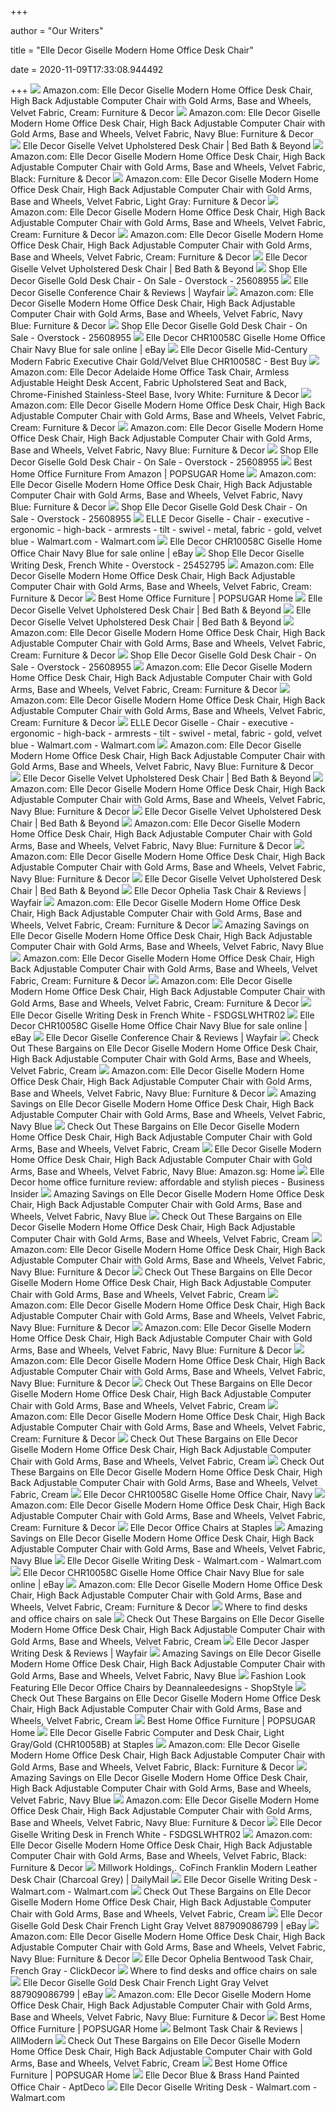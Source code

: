 +++
        
author = "Our Writers"
        
title = "Elle Decor Giselle Modern Home Office Desk Chair"
        
date = 2020-11-09T17:33:08.944492
        
+++
[ ![](https://images-na.ssl-images-amazon.com/images/I/81zjicDGgeL._AC_SL1500_.jpg)](https://images-na.ssl-images-amazon.com/images/I/81zjicDGgeL._AC_SL1500_.jpg) Amazon.com: Elle Decor Giselle Modern Home Office Desk Chair, High Back  Adjustable Computer Chair with Gold Arms, Base and Wheels, Velvet Fabric,  Cream: Furniture & Decor
[ ![](https://images-na.ssl-images-amazon.com/images/I/71w0dNyDcCL._AC_SL1500_.jpg)](https://images-na.ssl-images-amazon.com/images/I/71w0dNyDcCL._AC_SL1500_.jpg) Amazon.com: Elle Decor Giselle Modern Home Office Desk Chair, High Back  Adjustable Computer Chair with Gold Arms, Base and Wheels, Velvet Fabric,  Navy Blue: Furniture & Decor
[ ![](https://b3h2.scene7.com/is/image/BedBathandBeyond/284745667666256p)](https://b3h2.scene7.com/is/image/BedBathandBeyond/284745667666256p) Elle Decor Giselle Velvet Upholstered Desk Chair | Bed Bath & Beyond
[ ![](https://images-na.ssl-images-amazon.com/images/I/81E2%2B2K4ZSL._AC_SY550_.jpg)](https://images-na.ssl-images-amazon.com/images/I/81E2%2B2K4ZSL._AC_SY550_.jpg) Amazon.com: Elle Decor Giselle Modern Home Office Desk Chair, High Back  Adjustable Computer Chair with Gold Arms, Base and Wheels, Velvet Fabric,  Black: Furniture & Decor
[ ![](https://m.media-amazon.com/images/I/71JaLTbf3tL._AC_UL400_.jpg)](https://m.media-amazon.com/images/I/71JaLTbf3tL._AC_UL400_.jpg) Amazon.com: Elle Decor Giselle Modern Home Office Desk Chair, High Back  Adjustable Computer Chair with Gold Arms, Base and Wheels, Velvet Fabric,  Light Gray: Furniture & Decor
[ ![](https://m.media-amazon.com/images/I/61x0LgkzHFL._AC_UL400_.jpg)](https://m.media-amazon.com/images/I/61x0LgkzHFL._AC_UL400_.jpg) Amazon.com: Elle Decor Giselle Modern Home Office Desk Chair, High Back  Adjustable Computer Chair with Gold Arms, Base and Wheels, Velvet Fabric,  Cream: Furniture & Decor
[ ![](https://images-na.ssl-images-amazon.com/images/I/71kTIe%2B50RL._AC_SL1500_.jpg)](https://images-na.ssl-images-amazon.com/images/I/71kTIe%2B50RL._AC_SL1500_.jpg) Amazon.com: Elle Decor Giselle Modern Home Office Desk Chair, High Back  Adjustable Computer Chair with Gold Arms, Base and Wheels, Velvet Fabric,  Cream: Furniture & Decor
[ ![](https://s7d2.scene7.com/is/image/BedBathandBeyond/284745667666256p__2?$690$&wid=690&hei=690)](https://s7d2.scene7.com/is/image/BedBathandBeyond/284745667666256p__2?$690$&wid=690&hei=690) Elle Decor Giselle Velvet Upholstered Desk Chair | Bed Bath & Beyond
[ ![](https://ak1.ostkcdn.com/images/products/is/images/direct/5016bc1334c0dc46a97d7280cd43c7857b15325d/Elle-Decor-Giselle-Gold-Desk-Chair.jpg)](https://ak1.ostkcdn.com/images/products/is/images/direct/5016bc1334c0dc46a97d7280cd43c7857b15325d/Elle-Decor-Giselle-Gold-Desk-Chair.jpg) Shop Elle Decor Giselle Gold Desk Chair - On Sale - Overstock - 25608955
[ ![](https://secure.img1-fg.wfcdn.com/im/01752338/compr-r85/6658/66583378/giselle-conference-chair.jpg)](https://secure.img1-fg.wfcdn.com/im/01752338/compr-r85/6658/66583378/giselle-conference-chair.jpg) Elle Decor Giselle Conference Chair & Reviews | Wayfair
[ ![](https://images-na.ssl-images-amazon.com/images/I/71oUb16U05L._AC_SL1500_.jpg)](https://images-na.ssl-images-amazon.com/images/I/71oUb16U05L._AC_SL1500_.jpg) Amazon.com: Elle Decor Giselle Modern Home Office Desk Chair, High Back  Adjustable Computer Chair with Gold Arms, Base and Wheels, Velvet Fabric,  Navy Blue: Furniture & Decor
[ ![](https://ak1.ostkcdn.com/images/products/is/images/direct/4de7cf4f521de42094532e9b443adfe5636c4e5a/Elle-Decor-Giselle-Gold-Desk-Chair.jpg)](https://ak1.ostkcdn.com/images/products/is/images/direct/4de7cf4f521de42094532e9b443adfe5636c4e5a/Elle-Decor-Giselle-Gold-Desk-Chair.jpg) Shop Elle Decor Giselle Gold Desk Chair - On Sale - Overstock - 25608955
[ ![](https://i.ebayimg.com/images/g/Ph4AAOSwoB1fhgty/s-l225.jpg)](https://i.ebayimg.com/images/g/Ph4AAOSwoB1fhgty/s-l225.jpg) Elle Decor CHR10058C Giselle Home Office Chair Navy Blue for sale online |  eBay
[ ![](https://pisces.bbystatic.com/image2/BestBuy_US/images/products/6344/6344196_sd.jpg)](https://pisces.bbystatic.com/image2/BestBuy_US/images/products/6344/6344196_sd.jpg) Elle Decor Giselle Mid-Century Modern Fabric Executive Chair Gold/Velvet  Blue CHR10058C - Best Buy
[ ![](https://images-na.ssl-images-amazon.com/images/I/71NtmsFcseL._AC_SX355_.jpg)](https://images-na.ssl-images-amazon.com/images/I/71NtmsFcseL._AC_SX355_.jpg) Amazon.com: Elle Decor Adelaide Home Office Task Chair, Armless Adjustable  Height Desk Accent, Fabric Upholstered Seat and Back, Chrome-Finished  Stainless-Steel Base, Ivory White: Furniture & Decor
[ ![](https://images-na.ssl-images-amazon.com/images/I/81K5GmJP-XL._AC_UL160_SR160,160_.jpg)](https://images-na.ssl-images-amazon.com/images/I/81K5GmJP-XL._AC_UL160_SR160,160_.jpg) Amazon.com: Elle Decor Giselle Modern Home Office Desk Chair, High Back  Adjustable Computer Chair with Gold Arms, Base and Wheels, Velvet Fabric,  Cream: Furniture & Decor
[ ![](https://m.media-amazon.com/images/S/aplus-media/vc/093fc910-4f98-464a-9660-f6a3b0e0966e.__CR1,0,1999,1999_PT0_SX220_V1___.jpg)](https://m.media-amazon.com/images/S/aplus-media/vc/093fc910-4f98-464a-9660-f6a3b0e0966e.__CR1,0,1999,1999_PT0_SX220_V1___.jpg) Amazon.com: Elle Decor Giselle Modern Home Office Desk Chair, High Back  Adjustable Computer Chair with Gold Arms, Base and Wheels, Velvet Fabric,  Navy Blue: Furniture & Decor
[ ![](https://ak1.ostkcdn.com/images/products/is/images/direct/52379a8b2ae81fdaa3cb99fa43099e69a5c84fb1/Elle-Decor-Giselle-Gold-Desk-Chair.jpg)](https://ak1.ostkcdn.com/images/products/is/images/direct/52379a8b2ae81fdaa3cb99fa43099e69a5c84fb1/Elle-Decor-Giselle-Gold-Desk-Chair.jpg) Shop Elle Decor Giselle Gold Desk Chair - On Sale - Overstock - 25608955
[ ![](https://media1.popsugar-assets.com/files/thumbor/9Qnhr5v2UieS4nzUP-MGxWf-t8c/fit-in/2048xorig/filters:format_auto-!!-:strip_icc-!!-/2019/05/15/779/n/1922794/0244a5ff5cdc4f9ce61a78.53740068_/i/Best-Home-Office-Furniture-From-Amazon.jpg)](https://media1.popsugar-assets.com/files/thumbor/9Qnhr5v2UieS4nzUP-MGxWf-t8c/fit-in/2048xorig/filters:format_auto-!!-:strip_icc-!!-/2019/05/15/779/n/1922794/0244a5ff5cdc4f9ce61a78.53740068_/i/Best-Home-Office-Furniture-From-Amazon.jpg) Best Home Office Furniture From Amazon | POPSUGAR Home
[ ![](https://m.media-amazon.com/images/S/aplus-media/vc/3bd8e368-6fd7-4ce3-a7b3-a251382d856a.__CR0,0,970,600_PT0_SX970_V1___.jpg)](https://m.media-amazon.com/images/S/aplus-media/vc/3bd8e368-6fd7-4ce3-a7b3-a251382d856a.__CR0,0,970,600_PT0_SX970_V1___.jpg) Amazon.com: Elle Decor Giselle Modern Home Office Desk Chair, High Back  Adjustable Computer Chair with Gold Arms, Base and Wheels, Velvet Fabric,  Navy Blue: Furniture & Decor
[ ![](https://ak1.ostkcdn.com/images/products/is/images/direct/478d0276940e463fce4715f7f13d26a5b5b63695/Elle-Decor-Giselle-Gold-Desk-Chair.jpg)](https://ak1.ostkcdn.com/images/products/is/images/direct/478d0276940e463fce4715f7f13d26a5b5b63695/Elle-Decor-Giselle-Gold-Desk-Chair.jpg) Shop Elle Decor Giselle Gold Desk Chair - On Sale - Overstock - 25608955
[ ![](https://i5.walmartimages.com/dfw/6e29e393-f78b/k2-_ed802aa4-0881-4b6b-bf13-1dfc217a252c.v1.jpg)](https://i5.walmartimages.com/dfw/6e29e393-f78b/k2-_ed802aa4-0881-4b6b-bf13-1dfc217a252c.v1.jpg) ELLE Decor Giselle - Chair - executive - ergonomic - high-back - armrests -  tilt - swivel - metal, fabric - gold, velvet blue - Walmart.com -  Walmart.com
[ ![](https://i.ebayimg.com/images/g/ZnIAAOSwne1fnMqv/s-l1600.jpg)](https://i.ebayimg.com/images/g/ZnIAAOSwne1fnMqv/s-l1600.jpg) Elle Decor CHR10058C Giselle Home Office Chair Navy Blue for sale online |  eBay
[ ![](https://ak1.ostkcdn.com/images/products/is/images/direct/6446c2d7dfb7712b2f0da25303e363d3fa25e3ee/Elle-Decor-Giselle-Writing-Desk%2C-French-White.jpg)](https://ak1.ostkcdn.com/images/products/is/images/direct/6446c2d7dfb7712b2f0da25303e363d3fa25e3ee/Elle-Decor-Giselle-Writing-Desk%2C-French-White.jpg) Shop Elle Decor Giselle Writing Desk, French White - Overstock - 25452795
[ ![](https://m.media-amazon.com/images/I/81IqVoSH0HL._AC_UL400_.jpg)](https://m.media-amazon.com/images/I/81IqVoSH0HL._AC_UL400_.jpg) Amazon.com: Elle Decor Giselle Modern Home Office Desk Chair, High Back  Adjustable Computer Chair with Gold Arms, Base and Wheels, Velvet Fabric,  Cream: Furniture & Decor
[ ![](https://media1.popsugar-assets.com/files/thumbor/422OpFo-D7p2vO53VWxDw-WVlCg/fit-in/2048xorig/filters:format_auto-!!-:strip_icc-!!-/2019/02/26/052/n/1922794/7fa225f25c75d6c649f1a2.38392548_/i/Best-Home-Office-Furniture.jpg)](https://media1.popsugar-assets.com/files/thumbor/422OpFo-D7p2vO53VWxDw-WVlCg/fit-in/2048xorig/filters:format_auto-!!-:strip_icc-!!-/2019/02/26/052/n/1922794/7fa225f25c75d6c649f1a2.38392548_/i/Best-Home-Office-Furniture.jpg) Best Home Office Furniture | POPSUGAR Home
[ ![](https://b3h2.scene7.com/is/image/BedBathandBeyond/220793266463221p)](https://b3h2.scene7.com/is/image/BedBathandBeyond/220793266463221p) Elle Decor Giselle Velvet Upholstered Desk Chair | Bed Bath & Beyond
[ ![](https://b3h2.scene7.com/is/image/BedBathandBeyond/214189966179276p)](https://b3h2.scene7.com/is/image/BedBathandBeyond/214189966179276p) Elle Decor Giselle Velvet Upholstered Desk Chair | Bed Bath & Beyond
[ ![](https://m.media-amazon.com/images/I/81LVK9QmgSL._AC_UL400_.jpg)](https://m.media-amazon.com/images/I/81LVK9QmgSL._AC_UL400_.jpg) Amazon.com: Elle Decor Giselle Modern Home Office Desk Chair, High Back  Adjustable Computer Chair with Gold Arms, Base and Wheels, Velvet Fabric,  Cream: Furniture & Decor
[ ![](https://ak1.ostkcdn.com/images/products/is/images/direct/56515eb3efc5ed0795e54624c404db5ff7c0dca0/Elle-Decor-Giselle-Gold-Desk-Chair.jpg)](https://ak1.ostkcdn.com/images/products/is/images/direct/56515eb3efc5ed0795e54624c404db5ff7c0dca0/Elle-Decor-Giselle-Gold-Desk-Chair.jpg) Shop Elle Decor Giselle Gold Desk Chair - On Sale - Overstock - 25608955
[ ![](https://images-na.ssl-images-amazon.com/images/I/8130YLR7eSL._AC_UL320_SR252,320_.jpg)](https://images-na.ssl-images-amazon.com/images/I/8130YLR7eSL._AC_UL320_SR252,320_.jpg) Amazon.com: Elle Decor Giselle Modern Home Office Desk Chair, High Back  Adjustable Computer Chair with Gold Arms, Base and Wheels, Velvet Fabric,  Cream: Furniture & Decor
[ ![](https://m.media-amazon.com/images/I/81UxQoEN2LL._AC_UL400_.jpg)](https://m.media-amazon.com/images/I/81UxQoEN2LL._AC_UL400_.jpg) Amazon.com: Elle Decor Giselle Modern Home Office Desk Chair, High Back  Adjustable Computer Chair with Gold Arms, Base and Wheels, Velvet Fabric,  Cream: Furniture & Decor
[ ![](https://i5.walmartimages.com/asr/92c8ef26-5030-4e5c-bfd8-20cb9ffb37c9_1.9925747beaadc602ba1d041f8434816c.jpeg?odnWidth=282&odnHeight=282&odnBg=ffffff)](https://i5.walmartimages.com/asr/92c8ef26-5030-4e5c-bfd8-20cb9ffb37c9_1.9925747beaadc602ba1d041f8434816c.jpeg?odnWidth=282&odnHeight=282&odnBg=ffffff) ELLE Decor Giselle - Chair - executive - ergonomic - high-back - armrests -  tilt - swivel - metal, fabric - gold, velvet blue - Walmart.com -  Walmart.com
[ ![](https://m.media-amazon.com/images/I/718rbkH8JfL._AC_UL400_.jpg)](https://m.media-amazon.com/images/I/718rbkH8JfL._AC_UL400_.jpg) Amazon.com: Elle Decor Giselle Modern Home Office Desk Chair, High Back  Adjustable Computer Chair with Gold Arms, Base and Wheels, Velvet Fabric,  Navy Blue: Furniture & Decor
[ ![](https://b3h2.scene7.com/is/image/BedBathandBeyond/207671665975879p)](https://b3h2.scene7.com/is/image/BedBathandBeyond/207671665975879p) Elle Decor Giselle Velvet Upholstered Desk Chair | Bed Bath & Beyond
[ ![](https://m.media-amazon.com/images/I/61ejrD34nfL._AC_UL400_.jpg)](https://m.media-amazon.com/images/I/61ejrD34nfL._AC_UL400_.jpg) Amazon.com: Elle Decor Giselle Modern Home Office Desk Chair, High Back  Adjustable Computer Chair with Gold Arms, Base and Wheels, Velvet Fabric,  Navy Blue: Furniture & Decor
[ ![](https://b3h2.scene7.com/is/image/BedBathandBeyond/889654040132_imageset)](https://b3h2.scene7.com/is/image/BedBathandBeyond/889654040132_imageset) Elle Decor Giselle Velvet Upholstered Desk Chair | Bed Bath & Beyond
[ ![](https://m.media-amazon.com/images/I/91mjQXdj7pL._AC_UL400_.jpg)](https://m.media-amazon.com/images/I/91mjQXdj7pL._AC_UL400_.jpg) Amazon.com: Elle Decor Giselle Modern Home Office Desk Chair, High Back  Adjustable Computer Chair with Gold Arms, Base and Wheels, Velvet Fabric,  Navy Blue: Furniture & Decor
[ ![](https://m.media-amazon.com/images/I/91VevGlvGYL._AC_UL400_.jpg)](https://m.media-amazon.com/images/I/91VevGlvGYL._AC_UL400_.jpg) Amazon.com: Elle Decor Giselle Modern Home Office Desk Chair, High Back  Adjustable Computer Chair with Gold Arms, Base and Wheels, Velvet Fabric,  Navy Blue: Furniture & Decor
[ ![](https://b3h2.scene7.com/is/image/BedBathandBeyond/149215062933223p)](https://b3h2.scene7.com/is/image/BedBathandBeyond/149215062933223p) Elle Decor Giselle Velvet Upholstered Desk Chair | Bed Bath & Beyond
[ ![](https://secure.img1-fg.wfcdn.com/im/27313591/resize-h800-w800%5Ecompr-r85/9847/98475182/Ophelia+Task+Chair.jpg)](https://secure.img1-fg.wfcdn.com/im/27313591/resize-h800-w800%5Ecompr-r85/9847/98475182/Ophelia+Task+Chair.jpg) Elle Decor Ophelia Task Chair & Reviews | Wayfair
[ ![](https://m.media-amazon.com/images/I/816ZHr-0nCL._AC_UL400_.jpg)](https://m.media-amazon.com/images/I/816ZHr-0nCL._AC_UL400_.jpg) Amazon.com: Elle Decor Giselle Modern Home Office Desk Chair, High Back  Adjustable Computer Chair with Gold Arms, Base and Wheels, Velvet Fabric,  Cream: Furniture & Decor
[ ![](https://images.prod.meredith.com/product/19c504b27aabe81a245f48a8c4231dad/1603101666447/m/goujxcy-home-office-chair-velvet-desk-chair-with-metal-base-modern-adjustable-swivel-chair-grey)](https://images.prod.meredith.com/product/19c504b27aabe81a245f48a8c4231dad/1603101666447/m/goujxcy-home-office-chair-velvet-desk-chair-with-metal-base-modern-adjustable-swivel-chair-grey) Amazing Savings on Elle Decor Giselle Modern Home Office Desk Chair, High  Back Adjustable Computer Chair with Gold Arms, Base and Wheels, Velvet  Fabric, Navy Blue
[ ![](https://m.media-amazon.com/images/I/61e2Yz-iAfL._AC_UL400_.jpg)](https://m.media-amazon.com/images/I/61e2Yz-iAfL._AC_UL400_.jpg) Amazon.com: Elle Decor Giselle Modern Home Office Desk Chair, High Back  Adjustable Computer Chair with Gold Arms, Base and Wheels, Velvet Fabric,  Cream: Furniture & Decor
[ ![](https://m.media-amazon.com/images/I/71gLkFuObZL._AC_UL400_.jpg)](https://m.media-amazon.com/images/I/71gLkFuObZL._AC_UL400_.jpg) Amazon.com: Elle Decor Giselle Modern Home Office Desk Chair, High Back  Adjustable Computer Chair with Gold Arms, Base and Wheels, Velvet Fabric,  Cream: Furniture & Decor
[ ![](https://media.cymaxstores.com/Images/4901/1766016-4-L.jpg)](https://media.cymaxstores.com/Images/4901/1766016-4-L.jpg) Elle Decor Giselle Writing Desk in French White - FSDGSLWHTR02
[ ![](https://i.ebayimg.com/images/g/O9IAAOSwSNhfnMqv/s-l1600.jpg)](https://i.ebayimg.com/images/g/O9IAAOSwSNhfnMqv/s-l1600.jpg) Elle Decor CHR10058C Giselle Home Office Chair Navy Blue for sale online |  eBay
[ ![](https://secure.img1-fg.wfcdn.com/im/39684148/resize-h800-w800%5Ecompr-r85/8900/89009597/Giselle+Conference+Chair.jpg)](https://secure.img1-fg.wfcdn.com/im/39684148/resize-h800-w800%5Ecompr-r85/8900/89009597/Giselle+Conference+Chair.jpg) Elle Decor Giselle Conference Chair & Reviews | Wayfair
[ ![](https://images.prod.meredith.com/product/7766603be8b6be299c34c10cf670b589/1600682471347/m/hon-prominent-high-back-task-mesh-computer-chair-with-arms-for-office-desk-black-asynchronous-control-and-big-and-tall-office-computer-chair-height-adjustable-arms-with-adjustable-lumbar-black)](https://images.prod.meredith.com/product/7766603be8b6be299c34c10cf670b589/1600682471347/m/hon-prominent-high-back-task-mesh-computer-chair-with-arms-for-office-desk-black-asynchronous-control-and-big-and-tall-office-computer-chair-height-adjustable-arms-with-adjustable-lumbar-black) Check Out These Bargains on Elle Decor Giselle Modern Home Office Desk Chair,  High Back Adjustable Computer Chair with Gold Arms, Base and Wheels, Velvet  Fabric, Cream
[ ![](https://images-na.ssl-images-amazon.com/images/I/81%2BEnec81BL._AC_UL160_SR160,160_.jpg)](https://images-na.ssl-images-amazon.com/images/I/81%2BEnec81BL._AC_UL160_SR160,160_.jpg) Amazon.com: Elle Decor Giselle Modern Home Office Desk Chair, High Back  Adjustable Computer Chair with Gold Arms, Base and Wheels, Velvet Fabric,  Navy Blue: Furniture & Decor
[ ![](https://assets.marthastewart.com/styles/wmax-1500/d25/shelving-desk-523-d112185/shelving-desk-523-d112185_horiz.jpg)](https://assets.marthastewart.com/styles/wmax-1500/d25/shelving-desk-523-d112185/shelving-desk-523-d112185_horiz.jpg) Amazing Savings on Elle Decor Giselle Modern Home Office Desk Chair, High  Back Adjustable Computer Chair with Gold Arms, Base and Wheels, Velvet  Fabric, Navy Blue
[ ![](https://images.prod.meredith.com/product/32617ba89427b1c129fd1f843e395b1f/1576927328423/m/golden-mid-century-modern-office-chair-with-gold-base-white-leather)](https://images.prod.meredith.com/product/32617ba89427b1c129fd1f843e395b1f/1576927328423/m/golden-mid-century-modern-office-chair-with-gold-base-white-leather) Check Out These Bargains on Elle Decor Giselle Modern Home Office Desk Chair,  High Back Adjustable Computer Chair with Gold Arms, Base and Wheels, Velvet  Fabric, Cream
[ ![](https://images-na.ssl-images-amazon.com/images/I/61SljhD0jrL._AC_SL1500_.jpg)](https://images-na.ssl-images-amazon.com/images/I/61SljhD0jrL._AC_SL1500_.jpg) Elle Decor Giselle Modern Home Office Desk Chair, High Back Adjustable Computer  Chair with Gold Arms, Base and Wheels, Velvet Fabric, Navy Blue: Amazon.sg:  Home
[ ![](https://i.insider.com/5e9df413a2fd910a405b00ed?width=1100&format=jpeg&auto=webp)](https://i.insider.com/5e9df413a2fd910a405b00ed?width=1100&format=jpeg&auto=webp) Elle Decor home office furniture review: affordable and stylish pieces -  Business Insider
[ ![](https://images.prod.meredith.com/product/657c8c0188194ee80e5209d1c7b3fe83/1601028121654/m/smugdesk-ergonomic-home-office-swivel-task-computer-desk-chair-with-wheels-and-arms-gray)](https://images.prod.meredith.com/product/657c8c0188194ee80e5209d1c7b3fe83/1601028121654/m/smugdesk-ergonomic-home-office-swivel-task-computer-desk-chair-with-wheels-and-arms-gray) Amazing Savings on Elle Decor Giselle Modern Home Office Desk Chair, High  Back Adjustable Computer Chair with Gold Arms, Base and Wheels, Velvet  Fabric, Navy Blue
[ ![](https://images.prod.meredith.com/product/6b6b0c468ac986862e8d0bb930050602/1576927819371/m/high-back-executive-black-leather-adjustable-office-chair-with-gold-metal-base-and-padded-arms)](https://images.prod.meredith.com/product/6b6b0c468ac986862e8d0bb930050602/1576927819371/m/high-back-executive-black-leather-adjustable-office-chair-with-gold-metal-base-and-padded-arms) Check Out These Bargains on Elle Decor Giselle Modern Home Office Desk Chair,  High Back Adjustable Computer Chair with Gold Arms, Base and Wheels, Velvet  Fabric, Cream
[ ![](https://m.media-amazon.com/images/S/aplus-media/vc/ff18efb5-c695-49f3-af35-43e3c5ecad99.__CR0,0,2499,2499_PT0_SX220_V1___.jpg)](https://m.media-amazon.com/images/S/aplus-media/vc/ff18efb5-c695-49f3-af35-43e3c5ecad99.__CR0,0,2499,2499_PT0_SX220_V1___.jpg) Amazon.com: Elle Decor Giselle Modern Home Office Desk Chair, High Back  Adjustable Computer Chair with Gold Arms, Base and Wheels, Velvet Fabric,  Navy Blue: Furniture & Decor
[ ![](https://images.prod.meredith.com/product/0ae4cb72f54d69cdb825f2f2630c6049/1576926990273/m/high-back-executive-black-leather-adjustable-swivel-office-chair-with-rose-gold-metal-base-and-arms)](https://images.prod.meredith.com/product/0ae4cb72f54d69cdb825f2f2630c6049/1576926990273/m/high-back-executive-black-leather-adjustable-swivel-office-chair-with-rose-gold-metal-base-and-arms) Check Out These Bargains on Elle Decor Giselle Modern Home Office Desk Chair,  High Back Adjustable Computer Chair with Gold Arms, Base and Wheels, Velvet  Fabric, Cream
[ ![](https://m.media-amazon.com/images/S/aplus-media/vc/48317a9b-a195-42ee-aa03-7fb6f471370e.__CR1,0,1999,1999_PT0_SX220_V1___.jpg)](https://m.media-amazon.com/images/S/aplus-media/vc/48317a9b-a195-42ee-aa03-7fb6f471370e.__CR1,0,1999,1999_PT0_SX220_V1___.jpg) Amazon.com: Elle Decor Giselle Modern Home Office Desk Chair, High Back  Adjustable Computer Chair with Gold Arms, Base and Wheels, Velvet Fabric,  Navy Blue: Furniture & Decor
[ ![](https://images-na.ssl-images-amazon.com/images/I/81xFMbBBGTL._AC_UL320_SR256,320_.jpg)](https://images-na.ssl-images-amazon.com/images/I/81xFMbBBGTL._AC_UL320_SR256,320_.jpg) Amazon.com: Elle Decor Giselle Modern Home Office Desk Chair, High Back  Adjustable Computer Chair with Gold Arms, Base and Wheels, Velvet Fabric,  Navy Blue: Furniture & Decor
[ ![](https://images-na.ssl-images-amazon.com/images/I/81o2rPPUK8L._AC_UL160_SR160,160_.jpg)](https://images-na.ssl-images-amazon.com/images/I/81o2rPPUK8L._AC_UL160_SR160,160_.jpg) Amazon.com: Elle Decor Giselle Modern Home Office Desk Chair, High Back  Adjustable Computer Chair with Gold Arms, Base and Wheels, Velvet Fabric,  Navy Blue: Furniture & Decor
[ ![](https://images.prod.meredith.com/product/2894876c38862191f1c31c9934ca4838/1600293713779/m/ergonomic-office-chair-desk-computer-high-back-swivel-chair-managerial-executive-chair-with-adjustable-headrest-and-back-support)](https://images.prod.meredith.com/product/2894876c38862191f1c31c9934ca4838/1600293713779/m/ergonomic-office-chair-desk-computer-high-back-swivel-chair-managerial-executive-chair-with-adjustable-headrest-and-back-support) Check Out These Bargains on Elle Decor Giselle Modern Home Office Desk Chair,  High Back Adjustable Computer Chair with Gold Arms, Base and Wheels, Velvet  Fabric, Cream
[ ![](https://images-na.ssl-images-amazon.com/images/I/51rDuA2tZDL._AC_UL160_SR160,160_.jpg)](https://images-na.ssl-images-amazon.com/images/I/51rDuA2tZDL._AC_UL160_SR160,160_.jpg) Amazon.com: Elle Decor Giselle Modern Home Office Desk Chair, High Back  Adjustable Computer Chair with Gold Arms, Base and Wheels, Velvet Fabric,  Cream: Furniture & Decor
[ ![](https://images.prod.meredith.com/product/7c90e40dc90b77bdc09c39024bcf3636/1598824869709/m/ergonomic-office-chair-desk-computer-high-back-swivel-chair-with-adjustable-headrest-and-back-support)](https://images.prod.meredith.com/product/7c90e40dc90b77bdc09c39024bcf3636/1598824869709/m/ergonomic-office-chair-desk-computer-high-back-swivel-chair-with-adjustable-headrest-and-back-support) Check Out These Bargains on Elle Decor Giselle Modern Home Office Desk Chair,  High Back Adjustable Computer Chair with Gold Arms, Base and Wheels, Velvet  Fabric, Cream
[ ![](https://images.prod.meredith.com/product/fc8d0fd8315c2700f0645e051eaa3db8/1576929011645/m/swivel-velvet-upholstered-office-chair-with-adjustable-height-and-metal-base-cream-and-gold)](https://images.prod.meredith.com/product/fc8d0fd8315c2700f0645e051eaa3db8/1576929011645/m/swivel-velvet-upholstered-office-chair-with-adjustable-height-and-metal-base-cream-and-gold) Check Out These Bargains on Elle Decor Giselle Modern Home Office Desk Chair,  High Back Adjustable Computer Chair with Gold Arms, Base and Wheels, Velvet  Fabric, Cream
[ ![](https://images.office-decor.org/l-m/chr10058c-giselle-home-office-chair.jpg)](https://images.office-decor.org/l-m/chr10058c-giselle-home-office-chair.jpg) Elle Decor CHR10058C Giselle Home Office Chair, Navy
[ ![](https://images-na.ssl-images-amazon.com/images/I/7120LyTlZ%2BL._AC_UL160_SR160,160_.jpg)](https://images-na.ssl-images-amazon.com/images/I/7120LyTlZ%2BL._AC_UL160_SR160,160_.jpg) Amazon.com: Elle Decor Giselle Modern Home Office Desk Chair, High Back  Adjustable Computer Chair with Gold Arms, Base and Wheels, Velvet Fabric,  Cream: Furniture & Decor
[ ![](https://www.staples-3p.com/s7/is/image/Staples/sp65550456_sc7?$std$)](https://www.staples-3p.com/s7/is/image/Staples/sp65550456_sc7?$std$) Elle Decor Office Chairs at Staples
[ ![](https://images.prod.meredith.com/product/f46be98fb2fb4fe4394acfe0833f7e08/1599991633250/m/boss-office-mesh-adjustable-computer-desk-chair-with-flip-arms)](https://images.prod.meredith.com/product/f46be98fb2fb4fe4394acfe0833f7e08/1599991633250/m/boss-office-mesh-adjustable-computer-desk-chair-with-flip-arms) Amazing Savings on Elle Decor Giselle Modern Home Office Desk Chair, High  Back Adjustable Computer Chair with Gold Arms, Base and Wheels, Velvet  Fabric, Navy Blue
[ ![](https://i5.walmartimages.com/asr/4cd5c7dd-0faf-45f0-9cca-20b384bfaed1_1.3703f653613116b0e261b5908d15d647.jpeg?odnWidth=612&odnHeight=612&odnBg=ffffff)](https://i5.walmartimages.com/asr/4cd5c7dd-0faf-45f0-9cca-20b384bfaed1_1.3703f653613116b0e261b5908d15d647.jpeg?odnWidth=612&odnHeight=612&odnBg=ffffff) Elle Decor Giselle Writing Desk - Walmart.com - Walmart.com
[ ![](https://i.ebayimg.com/images/g/ty4AAOSwelFfnMqv/s-l1600.jpg)](https://i.ebayimg.com/images/g/ty4AAOSwelFfnMqv/s-l1600.jpg) Elle Decor CHR10058C Giselle Home Office Chair Navy Blue for sale online |  eBay
[ ![](https://m.media-amazon.com/images/I/61UcItH1xjL._AC_.__US240__.jpg)](https://m.media-amazon.com/images/I/61UcItH1xjL._AC_.__US240__.jpg) Amazon.com: Elle Decor Giselle Modern Home Office Desk Chair, High Back  Adjustable Computer Chair with Gold Arms, Base and Wheels, Velvet Fabric,  Cream: Furniture & Decor
[ ![](https://mondrian.mashable.com/2020%252F03%252F23%252F10%252Fe83acb16363d49d19335cc9dbc72b698.712ec.png%252F1200x630.png?signature=45tTGAXrt-TQZ3Ez4bkEnzXxoTY=)](https://mondrian.mashable.com/2020%252F03%252F23%252F10%252Fe83acb16363d49d19335cc9dbc72b698.712ec.png%252F1200x630.png?signature=45tTGAXrt-TQZ3Ez4bkEnzXxoTY=) Where to find desks and office chairs on sale
[ ![](https://images.prod.meredith.com/product/080ea3cf6689ec1318720b57d9953362/1599429751521/m/leather-office-chair-with-adjustable-lumbar-support-and-tilt-angle-home-computer-desk-high-back-chair)](https://images.prod.meredith.com/product/080ea3cf6689ec1318720b57d9953362/1599429751521/m/leather-office-chair-with-adjustable-lumbar-support-and-tilt-angle-home-computer-desk-high-back-chair) Check Out These Bargains on Elle Decor Giselle Modern Home Office Desk Chair,  High Back Adjustable Computer Chair with Gold Arms, Base and Wheels, Velvet  Fabric, Cream
[ ![](https://secure.img1-fg.wfcdn.com/im/58183104/compr-r85/1242/124260119/jasper-writing-desk.jpg)](https://secure.img1-fg.wfcdn.com/im/58183104/compr-r85/1242/124260119/jasper-writing-desk.jpg) Elle Decor Jasper Writing Desk & Reviews | Wayfair
[ ![](https://images.prod.meredith.com/content/281474980015538/785841)](https://images.prod.meredith.com/content/281474980015538/785841) Amazing Savings on Elle Decor Giselle Modern Home Office Desk Chair, High  Back Adjustable Computer Chair with Gold Arms, Base and Wheels, Velvet  Fabric, Navy Blue
[ ![](https://i.shopstyle-cdn.com/i/3f5c8fa2-ebc1-45c7-9a5a-b77f829fbdd4/253-438/elle-decor-giselle-conference-chair-upholstery-color-cream-Deannaleedesigns.jpeg)](https://i.shopstyle-cdn.com/i/3f5c8fa2-ebc1-45c7-9a5a-b77f829fbdd4/253-438/elle-decor-giselle-conference-chair-upholstery-color-cream-Deannaleedesigns.jpeg) Fashion Look Featuring Elle Decor Office Chairs by Deannaleedesigns -  ShopStyle
[ ![](https://images.prod.meredith.com/product/4a1d4ede69819e8459bff6fe0b8edf72/1600380108754/m/ergonomic-office-chair-desk-computer-high-back-swivel-chair-with-adjustable-lumbar-support)](https://images.prod.meredith.com/product/4a1d4ede69819e8459bff6fe0b8edf72/1600380108754/m/ergonomic-office-chair-desk-computer-high-back-swivel-chair-with-adjustable-lumbar-support) Check Out These Bargains on Elle Decor Giselle Modern Home Office Desk Chair,  High Back Adjustable Computer Chair with Gold Arms, Base and Wheels, Velvet  Fabric, Cream
[ ![](https://media1.popsugar-assets.com/files/thumbor/B3BE5BqPFGpOdBCnt4ydysWb9Vs/fit-in/728xorig/filters:format_auto-!!-:strip_icc-!!-/2019/02/26/052/n/1922794/21a2eec35c75d6c4321451.09926843_/i/Best-Home-Office-Furniture.jpg)](https://media1.popsugar-assets.com/files/thumbor/B3BE5BqPFGpOdBCnt4ydysWb9Vs/fit-in/728xorig/filters:format_auto-!!-:strip_icc-!!-/2019/02/26/052/n/1922794/21a2eec35c75d6c4321451.09926843_/i/Best-Home-Office-Furniture.jpg) Best Home Office Furniture | POPSUGAR Home
[ ![](https://www.staples-3p.com/s7/is/image/Staples/sp97866424_sc7?wid=512&hei=512)](https://www.staples-3p.com/s7/is/image/Staples/sp97866424_sc7?wid=512&hei=512) Elle Decor Giselle Fabric Computer and Desk Chair, Light Gray/Gold  (CHR10058B) at Staples
[ ![](https://images-na.ssl-images-amazon.com/images/I/61hPRgb4bBL._AC_UL160_SR160,160_.jpg)](https://images-na.ssl-images-amazon.com/images/I/61hPRgb4bBL._AC_UL160_SR160,160_.jpg) Amazon.com: Elle Decor Giselle Modern Home Office Desk Chair, High Back  Adjustable Computer Chair with Gold Arms, Base and Wheels, Velvet Fabric,  Black: Furniture & Decor
[ ![](https://assets.marthastewart.com/styles/wmax-1500/d21/plaid-bistro-set-0717/plaid-bistro-set-0717_horiz.jpg)](https://assets.marthastewart.com/styles/wmax-1500/d21/plaid-bistro-set-0717/plaid-bistro-set-0717_horiz.jpg) Amazing Savings on Elle Decor Giselle Modern Home Office Desk Chair, High  Back Adjustable Computer Chair with Gold Arms, Base and Wheels, Velvet  Fabric, Navy Blue
[ ![](https://images-na.ssl-images-amazon.com/images/I/81Qu3WtvceL._AC_UL160_SR160,160_.jpg)](https://images-na.ssl-images-amazon.com/images/I/81Qu3WtvceL._AC_UL160_SR160,160_.jpg) Amazon.com: Elle Decor Giselle Modern Home Office Desk Chair, High Back  Adjustable Computer Chair with Gold Arms, Base and Wheels, Velvet Fabric,  Navy Blue: Furniture & Decor
[ ![](https://media.cymaxstores.com/Images/4901/1766016-L.jpg)](https://media.cymaxstores.com/Images/4901/1766016-L.jpg) Elle Decor Giselle Writing Desk in French White - FSDGSLWHTR02
[ ![](https://images-na.ssl-images-amazon.com/images/I/81VSqJRPPfL._AC_UL160_SR160,160_.jpg)](https://images-na.ssl-images-amazon.com/images/I/81VSqJRPPfL._AC_UL160_SR160,160_.jpg) Amazon.com: Elle Decor Giselle Modern Home Office Desk Chair, High Back  Adjustable Computer Chair with Gold Arms, Base and Wheels, Velvet Fabric,  Black: Furniture & Decor
[ ![](https://ak1.ostkcdn.com/images/products/29019479/Finch-Franklin-Modern-Leather-Desk-Chair-52011641-7cff-4fe9-9cc2-cbb314ba1155_320.jpg)](https://ak1.ostkcdn.com/images/products/29019479/Finch-Franklin-Modern-Leather-Desk-Chair-52011641-7cff-4fe9-9cc2-cbb314ba1155_320.jpg) Millwork Holdings,. CoFinch Franklin Modern Leather Desk Chair (Charcoal  Grey) | DailyMail
[ ![](https://i5.walmartimages.com/asr/cce73cb8-c979-4812-b82d-3ba2ef414445_1.dd23209f37c60142a532c4b5e0d4faea.jpeg)](https://i5.walmartimages.com/asr/cce73cb8-c979-4812-b82d-3ba2ef414445_1.dd23209f37c60142a532c4b5e0d4faea.jpeg) Elle Decor Giselle Writing Desk - Walmart.com - Walmart.com
[ ![](https://images.prod.meredith.com/product/a8221011ab251a194946fcf36d946de9/1574287345232/m/office-high-back-with-wheels-and-arms-ribbed-adjustable-height-chair-blac)](https://images.prod.meredith.com/product/a8221011ab251a194946fcf36d946de9/1574287345232/m/office-high-back-with-wheels-and-arms-ribbed-adjustable-height-chair-blac) Check Out These Bargains on Elle Decor Giselle Modern Home Office Desk Chair,  High Back Adjustable Computer Chair with Gold Arms, Base and Wheels, Velvet  Fabric, Cream
[ ![](https://i.ebayimg.com/thumbs/images/g/~REAAOSwNnFcoVQu/s-l200.jpg)](https://i.ebayimg.com/thumbs/images/g/~REAAOSwNnFcoVQu/s-l200.jpg) Elle Decor Giselle Gold Desk Chair French Light Gray Velvet 887909086799 |  eBay
[ ![](https://m.media-amazon.com/images/S/aplus-media/vc/2be6f4f1-6026-495b-9f32-fa3b15f6612d.__CR0,7,1145,344_PT0_SX600_V1___.jpg)](https://m.media-amazon.com/images/S/aplus-media/vc/2be6f4f1-6026-495b-9f32-fa3b15f6612d.__CR0,7,1145,344_PT0_SX600_V1___.jpg) Amazon.com: Elle Decor Giselle Modern Home Office Desk Chair, High Back  Adjustable Computer Chair with Gold Arms, Base and Wheels, Velvet Fabric,  Navy Blue: Furniture & Decor
[ ![](https://cdn11.bigcommerce.com/s-d0gf05somz/images/stencil/1280x1280/products/354/5076/48215D_SMLS_01__45034.1576625764.jpg?c=2)](https://cdn11.bigcommerce.com/s-d0gf05somz/images/stencil/1280x1280/products/354/5076/48215D_SMLS_01__45034.1576625764.jpg?c=2) Elle Decor Ophelia Bentwood Task Chair, French Gray - ClickDecor
[ ![](https://mondrian.mashable.com/uploads%252Fcard%252Fimage%252F1251757%252F5fbf2070-8753-4e80-8a27-e7d6b2da8c20.png%252Foriginal.png?signature=xjQ43ZwEyYVYgdaidJOkaQGET0s=&source=https%3A%2F%2Fblueprint-api-production.s3.amazonaws.com)](https://mondrian.mashable.com/uploads%252Fcard%252Fimage%252F1251757%252F5fbf2070-8753-4e80-8a27-e7d6b2da8c20.png%252Foriginal.png?signature=xjQ43ZwEyYVYgdaidJOkaQGET0s=&source=https%3A%2F%2Fblueprint-api-production.s3.amazonaws.com) Where to find desks and office chairs on sale
[ ![](https://i.ebayimg.com/thumbs/images/g/xIwAAOSwJKhd~FzS/s-l200.jpg)](https://i.ebayimg.com/thumbs/images/g/xIwAAOSwJKhd~FzS/s-l200.jpg) Elle Decor Giselle Gold Desk Chair French Light Gray Velvet 887909086799 |  eBay
[ ![](https://m.media-amazon.com/images/S/aplus-media/vc/d3a2e2fc-3771-4624-80c4-76f29a598af3.__CR0,0,2499,2499_PT0_SX220_V1___.jpg)](https://m.media-amazon.com/images/S/aplus-media/vc/d3a2e2fc-3771-4624-80c4-76f29a598af3.__CR0,0,2499,2499_PT0_SX220_V1___.jpg) Amazon.com: Elle Decor Giselle Modern Home Office Desk Chair, High Back  Adjustable Computer Chair with Gold Arms, Base and Wheels, Velvet Fabric,  Navy Blue: Furniture & Decor
[ ![](https://media1.popsugar-assets.com/files/thumbor/_gj4vsJdHaIKM79L39D79-f2fZM/fit-in/2048xorig/filters:format_auto-!!-:strip_icc-!!-/2019/02/26/022/n/1922794/31fba378e2aa52c8_netimgfam2xa/i/Serta-Style-Leighton-Home-Office-Chair.jpg)](https://media1.popsugar-assets.com/files/thumbor/_gj4vsJdHaIKM79L39D79-f2fZM/fit-in/2048xorig/filters:format_auto-!!-:strip_icc-!!-/2019/02/26/022/n/1922794/31fba378e2aa52c8_netimgfam2xa/i/Serta-Style-Leighton-Home-Office-Chair.jpg) Best Home Office Furniture | POPSUGAR Home
[ ![](https://secure.img1-fg.wfcdn.com/im/65870411/compr-r85/6658/66583485/belmont-task-chair.jpg)](https://secure.img1-fg.wfcdn.com/im/65870411/compr-r85/6658/66583485/belmont-task-chair.jpg) Belmont Task Chair & Reviews | AllModern
[ ![](https://images.prod.meredith.com/content/281474980048187/800165)](https://images.prod.meredith.com/content/281474980048187/800165) Check Out These Bargains on Elle Decor Giselle Modern Home Office Desk Chair,  High Back Adjustable Computer Chair with Gold Arms, Base and Wheels, Velvet  Fabric, Cream
[ ![](https://media1.popsugar-assets.com/files/thumbor/lFKvtSxriYxSO9c3BL2HM58-HWo/fit-in/2048xorig/filters:format_auto-!!-:strip_icc-!!-/2019/02/26/022/n/1922794/7f007aa461ed8d15_netimg3h4VOE/i/Porthos-Home-BLK-Dove-Office-Chair.jpg)](https://media1.popsugar-assets.com/files/thumbor/lFKvtSxriYxSO9c3BL2HM58-HWo/fit-in/2048xorig/filters:format_auto-!!-:strip_icc-!!-/2019/02/26/022/n/1922794/7f007aa461ed8d15_netimg3h4VOE/i/Porthos-Home-BLK-Dove-Office-Chair.jpg) Best Home Office Furniture | POPSUGAR Home
[ ![](https://d6qwfb5pdou4u.cloudfront.net/product-images/6330001-6340000/6331230/0412456891c3124e19e571870d08fdd9c60754ed07729b4daec45fff5f5ba819/1500-1500-frame-0.jpg)](https://d6qwfb5pdou4u.cloudfront.net/product-images/6330001-6340000/6331230/0412456891c3124e19e571870d08fdd9c60754ed07729b4daec45fff5f5ba819/1500-1500-frame-0.jpg) Elle Decor Blue & Brass Hand Painted Office Chair - AptDeco
[ ![](https://i5.walmartimages.com/asr/7b4f162c-de48-49af-8c71-3e85fac1e1ea_1.27754d798e9e45154ab56cf0a26ee281.jpeg)](https://i5.walmartimages.com/asr/7b4f162c-de48-49af-8c71-3e85fac1e1ea_1.27754d798e9e45154ab56cf0a26ee281.jpeg) Elle Decor Giselle Writing Desk - Walmart.com - Walmart.com
